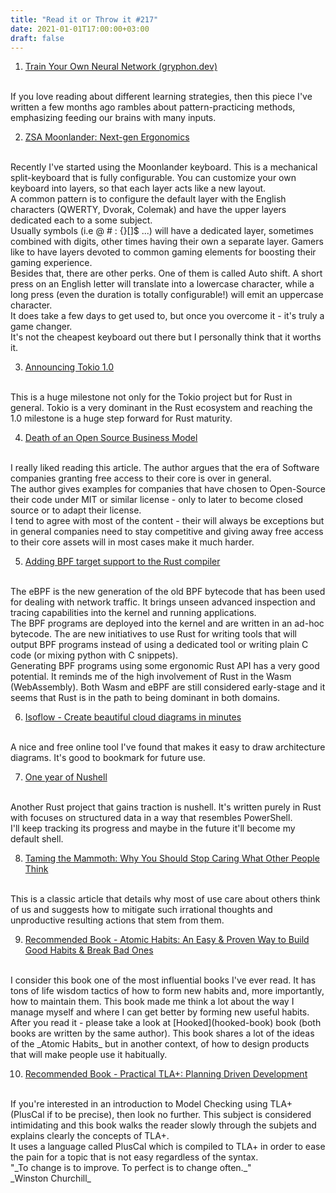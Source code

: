 ```yaml
---
title: "Read it or Throw it #217"
date: 2021-01-01T17:00:00+03:00
draft: false
---
```


1. [Train Your Own Neural Network (gryphon.dev)](train-your-own-neural-network)
<br/>
If you love reading about different learning strategies, then this piece I've written a few months ago 
rambles about pattern-practicing methods, emphasizing feeding our brains with many inputs. 

2. [ZSA Moonlander: Next-gen Ergonomics](moonlander)
<br/>
Recently I've started using the Moonlander keyboard.
This is a mechanical split-keyboard that is fully configurable. You can customize your own keyboard
into layers, so that each layer acts like a new layout.
<br/>
A common pattern is to configure the default layer with the English characters (QWERTY, Dvorak, Colemak)
and have the upper layers dedicated each to a some subject. 
<br/>
Usually symbols (i.e @ # : {}[]$ ...) will have a dedicated layer, sometimes combined with digits,
other times having their own a separate layer. Gamers like to have layers devoted to common gaming elements for boosting their gaming experience.
<br/>
Besides that, there are other perks. One of them is called Auto shift. A short press on an English letter will translate into
a lowercase character, while a long press (even the duration is totally configurable!) will emit an uppercase character.
<br/>
It does take a few days to get used to, but once you overcome it - it's truly a game changer.
<br/>
It's not the cheapest keyboard out there but I personally think that it worths it. 

3. [Announcing Tokio 1.0](tokio-1)
<br/>
This is a huge milestone not only for the Tokio project but for Rust in general.
Tokio is a very dominant in the Rust ecosystem and reaching the 1.0 milestone is
a huge step forward for Rust maturity. 

4. [Death of an Open Source Business Model](death-of-open-source-business-model)
<br/>
I really liked reading this article. The author argues that the era of Software companies
granting free access to their core is over in general.
<br/>
The author gives examples for companies that have chosen to Open-Source their code under MIT or similar license - only to later to become closed source or
to adapt their license. 
<br/>
I tend to agree with most of the content - their will always be exceptions but in general
companies need to stay competitive and giving away free access to their core assets will in most cases
make it much harder.

5. [Adding BPF target support to the Rust compiler](rust-bpf-target)
<br/>
The eBPF is the new generation of the old BPF bytecode that has been used for dealing with network traffic.
It brings unseen advanced inspection and tracing capabilities into the kernel and running applications.
<br/>
The BPF programs are deployed into the kernel and are written in an ad-hoc bytecode.
The are new initiatives to use Rust for writing tools that will output BPF programs instead of using a dedicated tool 
or writing plain C code (or mixing python with C snippets). 
<br/>
Generating BPF programs using some ergonomic Rust API has a very good potential.
It reminds me of the high involvement of Rust in the Wasm (WebAssembly).
Both Wasm and eBPF are still considered early-stage and it seems that Rust is in the path to being dominant in both domains.

6. [Isoflow - Create beautiful cloud diagrams in minutes](isoflow)
<br/>
A nice and free online tool I've found that makes it easy to draw architecture diagrams.
It's good to bookmark for future use.

7. [One year of Nushell](year-of-nushell)
<br/>
Another Rust project that gains traction is nushell. It's written purely in Rust with focuses on
structured data in a way that resembles PowerShell.
<br/>
I'll keep tracking its progress and maybe in the future
it'll become my default shell. 

8. [Taming the Mammoth: Why You Should Stop Caring What Other People Think](taming-mammoth)
<br/>
This is a classic article that details why most of use care about others think of us and suggests
how to mitigate such irrational thoughts and unproductive resulting actions that stem from them. 

9. [Recommended Book - Atomic Habits: An Easy & Proven Way to Build Good Habits & Break Bad Ones](atomic-habits-book)
<br/>
I consider this book one of the most influential books I've ever read.
It has tons of life wisdom tactics of how to form new habits and, more importantly, how to maintain them.
This book made me think a lot about the way I manage myself and where I can get better by forming new useful habits.
<br/>
After you read it - please take a look at [Hooked](hooked-book) book (both books are written by the same author).
This book shares a lot of the ideas of the _Atomic Habits_ but in another context, of how to design products
that will make people use it habitually.

10. [Recommended Book - Practical TLA+: Planning Driven Development ](practical-tla-book) 
<br/>
If you're interested in an introduction to Model Checking using TLA+ (PlusCal if to be precise), then look no further.
This subject is considered intimidating and this book walks the reader slowly through the subjets and explains clearly the concepts of
TLA+. 
<br/>
It uses a language called PlusCal which is compiled to TLA+ in order to ease the pain for a topic that is not easy 
regardless of the syntax.


<br/>
"_To change is to improve. To perfect is to change often._" 
<br/>
_Winston Churchill_


[train-your-own-neural-network]: https://gryphon.dev/2020/04/29/train-your-own-neural-network
[moonlander]:https://www.zsa.io/moonlander/
[tokio-1]: https://tokio.rs/blog/2020-12-tokio-1-0
[death-of-open-source-business-model]: https://joemorrison.medium.com/death-of-an-open-source-business-model-62bc227a7e9b
[rust-bpf-target]: https://confused.ai/posts/rust-bpf-target
[isoflow]: https://isoflow.io
[year-of-nushell]: http://www.nushell.sh/blog/2020/08/23/year_of_nushell.html
[taming-mammoth]: https://waitbutwhy.com/2014/06/taming-mammoth-let-peoples-opinions-run-life.html
[atomic-habits-book]: https://www.amazon.com/Atomic-Habits-Proven-Build-Break-ebook/dp/B01N5AX61W
[hooked-book]: https://www.amazon.com/Hooked-How-Build-Habit-Forming-Products/dp/B00HZY1N0K/
[practical-tla-book]: https://www.amazon.com/Practical-TLA-Planning-Driven-Development/dp/1484238281
